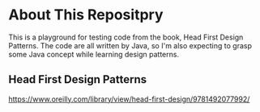 # About This Repositpry

This is a playground for testing code from the book, Head First Design Patterns.
The code are all written by Java, so I'm also expecting to grasp some Java concept while learning design patterns.

## Head First Design Patterns

https://www.oreilly.com/library/view/head-first-design/9781492077992/
